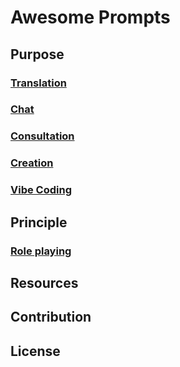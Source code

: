 # Awesome Prompts

## Purpose

### [Translation]()

### [Chat]()

### [Consultation]()

### [Creation]()

### [Vibe Coding]()

## Principle

### [Role playing]()


## Resources

## Contribution

## License
